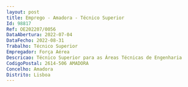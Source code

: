 ```yaml
--- 
layout: post
title: Emprego - Amadora - Técnico Superior
Id: 98817
Ref: OE202207/0056
DataAbertura: 2022-07-04
DataFecho: 2022-08-31
Trabalho: Técnico Superior
Empregador: Força Aérea
Descricao: Técnico Superior para as Áreas Técnicas de Engenharia
CodigoPostal: 2614-506 AMADORA
Concelho: Amadora
Distrito: Lisboa
--- 
```


